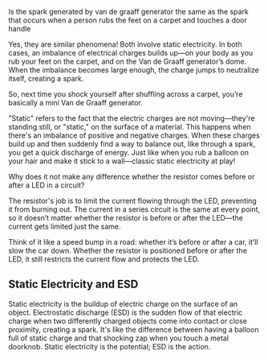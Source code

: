 Is the spark generated by van de graaff generator the same as the spark that occurs when a person rubs the feet on a carpet and touches a door handle

Yes, they are similar phenomena! Both involve static electricity. In both cases, an imbalance of electrical charges builds up—on your body as you rub your feet on the carpet, and on the Van de Graaff generator’s dome. When the imbalance becomes large enough, the charge jumps to neutralize itself, creating a spark.

So, next time you shock yourself after shuffling across a carpet, you’re basically a mini Van de Graaff generator.

"Static" refers to the fact that the electric charges are not moving—they're standing still, or "static," on the surface of a material. This happens when there's an imbalance of positive and negative charges. When these charges build up and then suddenly find a way to balance out, like through a spark, you get a quick discharge of energy. Just like when you rub a balloon on your hair and make it stick to a wall—classic static electricity at play!

Why does it not make any difference whether the resistor comes before or after a LED in a circuit?

The resistor's job is to limit the current flowing through the LED, preventing it from burning out. The current in a series circuit is the same at every point, so it doesn’t matter whether the resistor is before or after the LED—the current gets limited just the same.

Think of it like a speed bump in a road: whether it’s before or after a car, it’ll slow the car down. Whether the resistor is positioned before or after the LED, it still restricts the current flow and protects the LED.

## Static Electricity and ESD

Static electricity is the buildup of electric charge on the surface of an object. Electrostatic discharge (ESD) is the sudden flow of that electric charge when two differently charged objects come into contact or close proximity, creating a spark. It's like the difference between having a balloon full of static charge and that shocking zap when you touch a metal doorknob. Static electricity is the potential; ESD is the action.
